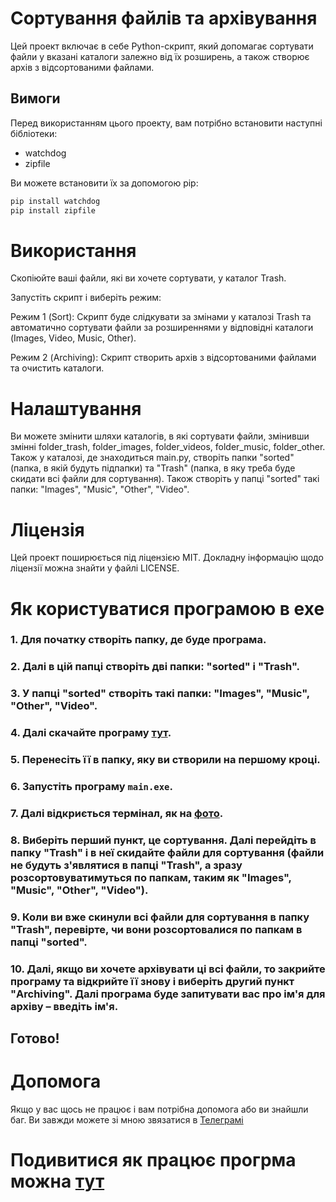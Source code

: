 # Сортування файлів та архівування

Цей проект включає в себе Python-скрипт, який допомагає сортувати файли у вказані каталоги залежно від їх розширень, а також створює архів з відсортованими файлами.

## Вимоги

Перед використанням цього проекту, вам потрібно встановити наступні бібліотеки:

- watchdog
- zipfile

Ви можете встановити їх за допомогою pip:

```bash
pip install watchdog
pip install zipfile

```
# Використання
Скопіюйте ваші файли, які ви хочете сортувати, у каталог Trash.

Запустіть скрипт і виберіть режим:

Режим 1 (Sort): Скрипт буде слідкувати за змінами у каталозі Trash та автоматично сортувати файли за розширеннями у відповідні каталоги (Images, Video, Music, Other).

Режим 2 (Archiving): Скрипт створить архів з відсортованими файлами та очистить каталоги.

# Налаштування
Ви можете змінити шляхи каталогів, в які сортувати файли, змінивши змінні folder_trash, folder_images, folder_videos, folder_music, folder_other. Також у каталозі, де знаходиться main.py, створіть папки "sorted" (папка, в якій будуть підпапки) та "Trash" (папка, в яку треба буде скидати всі файли для сортування). Також створіть у папці "sorted" такі папки: "Images", "Music", "Other", "Video".

# Ліцензія
Цей проект поширюється під ліцензією MIT. Докладну інформацію щодо ліцензії можна знайти у файлі LICENSE.


# Як користуватися програмою в exe

### 1. Для початку створіть папку, де буде програма.
### 2. Далі в цій папці створіть дві папки: "sorted" і "Trash".
### 3. У папці "sorted" створіть такі папки: "Images", "Music", "Other", "Video".
### 4. Далі скачайте програму [тут](https://www.dropbox.com/scl/fi/vltjo72w30s82xwe1f0cd/main.exe?rlkey=voxppzgmoj61q60ignzk649ck&dl=0).
### 5. Перенесіть її в папку, яку ви створили на першому кроці.
### 6. Запустіть програму `main.exe`.
### 7. Далі відкриється термінал, як на [фото](https://www.dropbox.com/scl/fi/38rlo9s0mvmdpp1eb9c9k/Screenshot_1.jpg?rlkey=weg7qdesds98phzr87jm5e4na&dl=0).
### 8. Виберіть перший пункт, це сортування. Далі перейдіть в папку "Trash" і в неї скидайте файли для сортування (файли не будуть з'являтися в папці "Trash", а зразу розсортовуватимуться по папкам, таким як "Images", "Music", "Other", "Video").
### 9. Коли ви вже скинули всі файли для сортування в папку "Trash", перевірте, чи вони розсортовалися по папкам в папці "sorted".
### 10. Далі, якщо ви хочете архівувати ці всі файли, то закрийте програму та відкрийте її знову і виберіть другий пункт "Archiving". Далі програма буде запитувати вас про ім'я для архіву – введіть ім'я.

## Готово!


# Допомога
Якщо у вас щось не працює і вам потрібна допомога або ви знайшли баг.
Ви завжди можете зі мною звязатися в [Телеграмі](https://t.me/Kozhydlom)


# Подивитися як працює прогрма можна [тут](https://www.dropbox.com/scl/fi/k5pnv6q9s73tsql1598b6/bandicam-2023-10-29-17-46-59-584.mp4?rlkey=gu6iglc02css1kj2i4d9w0px0&dl=0)


